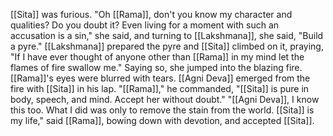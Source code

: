 [[Sita]] was furious. "Oh [[Rama]], don't you know my character and qualities? Do you doubt it? Even living for a moment with such an accusation is a sin," she said, and turning to [[Lakshmana]], she said, "Build a pyre." [[Lakshmana]] prepared the pyre and [[Sita]] climbed on it, praying, "If I have ever thought of anyone other than [[Rama]] in my mind let the flames of fire swallow me." Saying so, she jumped into the blazing fire. [[Rama]]'s eyes were blurred with tears. [[Agni Deva]] emerged from the fire with [[Sita]] in his lap. "[[Rama]]," he commanded, "[[Sita]] is pure in body, speech, and mind. Accept her without doubt." "[[Agni Deva]], I know this too. What I did was only to remove the stain from the world. [[Sita]] is my life," said [[Rama]], bowing down with devotion, and accepted [[Sita]].